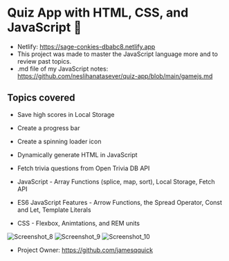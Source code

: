 # Quiz App with HTML, CSS, and JavaScript :otter:

- Netlify: https://sage-conkies-dbabc8.netlify.app
- This project was made to master the JavaScript language more and to review past topics. 
- .md file of my JavaScript notes: https://github.com/neslihanatasever/quiz-app/blob/main/gamejs.md

## Topics covered 

-   Save high scores in Local Storage
-   Create a progress bar
-   Create a spinning loader icon
-   Dynamically generate HTML in JavaScript
-   Fetch trivia questions from Open Trivia DB API

-   JavaScript - Array Functions (splice, map, sort), Local Storage, Fetch API
-   ES6 JavaScript Features - Arrow Functions, the Spread Operator, Const and Let, Template Literals
-   CSS - Flexbox, Animtations, and REM units


![Screenshot_8](https://github.com/neslihanatasever/quiz-app/assets/75980632/2909ce90-fbc0-42be-b155-ac3b029441a2)
![Screenshot_9](https://github.com/neslihanatasever/quiz-app/assets/75980632/80ff25f6-a313-4a47-8279-61a7c6ceb9c0)
![Screenshot_10](https://github.com/neslihanatasever/quiz-app/assets/75980632/086f53c0-a288-4350-b0fe-34e34918eeeb)

- Project Owner: https://github.com/jamesqquick
